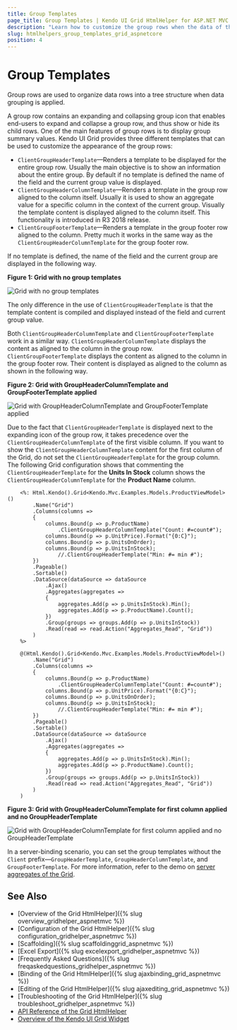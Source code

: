 ```yaml
---
title: Group Templates
page_title: Group Templates | Kendo UI Grid HtmlHelper for ASP.NET MVC
description: "Learn how to customize the group rows when the data of the Kendo UI Grid HtmlHelper for ASP.NET Core (MVC 6 or ASP.NET Core MVC) is grouped."
slug: htmlhelpers_group_templates_grid_aspnetcore
position: 4
---
```


# Group Templates

Group rows are used to organize data rows into a tree structure when data grouping is applied.

A group row contains an expanding and collapsing group icon that enables end-users to expand and collapse a group row, and thus show or hide its child rows. One of the main features of group rows is to display group summary values. Kendo UI Grid provides three different templates that can be used to customize the appearance of the group rows:

- `ClientGroupHeaderTemplate`&mdash;Renders a template to be displayed for the entire group row. Usually the main objective is to show an information about the entire group. By default if no template is defined the name of the field and the current group value is displayed.
- `ClientGroupHeaderColumnTemplate`&mdash;Renders a template in the group row aligned to the column itself. Usually it is used to show an aggregate value for a specific column in the context of the current group. Visually the template content is displayed aligned to the column itself. This functionality is introduced in R3 2018 release.
- `ClientGroupFooterTemplate`&mdash;Renders a template in the group footer row aligned to the column. Pretty much it works in the same way as the `ClientGroupHeaderColumnTemplate` for the group footer row.

If no template is defined, the name of the field and the current group are displayed in the following way.

**Figure 1: Grid with no group templates**

![Grid with no group templates](/helpers/grid/grid-no-group-header-template.png)

The only difference in the use of `ClientGroupHeaderTemplate` is that the template content is compiled and displayed instead of the field and current group value.

Both `ClientGroupHeaderColumnTemplate` and `ClientGroupFooterTemplate` work in a similar way. `ClientGroupHeaderColumnTemplate` displays the content as aligned to the column in the group row. `ClientGroupFooterTemplate` displays the content as aligned to the column in the group footer row. Their content is displayed as aligned to the column as shown in the following way.

**Figure 2: Grid with GroupHeaderColumnTemplate and GroupFooterTemplate applied**

![Grid with GroupHeaderColumnTemplate and GroupFooterTemplate applied](/helpers/grid/grid-group-header-column-template.png)

Due to the fact that `ClientGroupHeaderTemplate` is displayed next to the expanding icon of the group row, it takes precedence over the `ClientGroupHeaderColumnTemplate` of the first visible column. If you want to show the `ClientGroupHeaderColumnTemplate` content for the first column of the Grid, do not set the `ClientGroupHeaderTemplate` for the group column. The following Grid configuration shows that commenting the `ClientGroupHeaderTemplate` for the **Units In Stock** column shows the `ClientGroupHeaderColumnTemplate` for the **Product Name** column.

```ASPX
    <%: Html.Kendo().Grid<Kendo.Mvc.Examples.Models.ProductViewModel>()
        .Name("Grid")
        .Columns(columns =>
        {
            columns.Bound(p => p.ProductName)
                .ClientGroupHeaderColumnTemplate("Count: #=count#");
            columns.Bound(p => p.UnitPrice).Format("{0:C}");
            columns.Bound(p => p.UnitsOnOrder);
            columns.Bound(p => p.UnitsInStock);
                //.ClientGroupHeaderTemplate("Min: #= min #");
        })
        .Pageable()
        .Sortable()
        .DataSource(dataSource => dataSource
            .Ajax()
            .Aggregates(aggregates =>
            {
                aggregates.Add(p => p.UnitsInStock).Min();
                aggregates.Add(p => p.ProductName).Count();
            })
            .Group(groups => groups.Add(p => p.UnitsInStock))
            .Read(read => read.Action("Aggregates_Read", "Grid"))
        )
    %>
```
```Razor
    @(Html.Kendo().Grid<Kendo.Mvc.Examples.Models.ProductViewModel>()
        .Name("Grid")
        .Columns(columns =>
        {
            columns.Bound(p => p.ProductName)
                .ClientGroupHeaderColumnTemplate("Count: #=count#");
            columns.Bound(p => p.UnitPrice).Format("{0:C}");
            columns.Bound(p => p.UnitsOnOrder);
            columns.Bound(p => p.UnitsInStock);
                //.ClientGroupHeaderTemplate("Min: #= min #");
        })
        .Pageable()
        .Sortable()
        .DataSource(dataSource => dataSource
            .Ajax()
            .Aggregates(aggregates =>
            {
                aggregates.Add(p => p.UnitsInStock).Min();
                aggregates.Add(p => p.ProductName).Count();
            })
            .Group(groups => groups.Add(p => p.UnitsInStock))
            .Read(read => read.Action("Aggregates_Read", "Grid"))
        )
    )
```

**Figure 3: Grid with GroupHeaderColumnTemplate for first column applied and no GroupHeaderTemplate**

![Grid with GroupHeaderColumnTemplate for first column applied and no GroupHeaderTemplate](/helpers/grid/grid-group-header-column-template-first-column.png)

In a server-binding scenario, you can set the group templates without the `Client` prefix&mdash;`GroupHeaderTemplate`, `GroupHeaderColumnTemplate`, and `GroupFooterTemplate`. For more information, refer to the demo on [server aggregates of the Grid](https://demos.telerik.com/aspnet-mvc/grid/serveraggregates).

## See Also

* [Overview of the Grid HtmlHelper]({% slug overview_gridhelper_aspnetmvc %})
* [Configuration of the Grid HtmlHelper]({% slug configuration_gridhelper_aspnetmvc %})
* [Scaffolding]({% slug scaffoldinggrid_aspnetmvc %})
* [Excel Export]({% slug excelexport_gridhelper_aspnetmvc %})
* [Frequently Asked Questions]({% slug freqaskedquestions_gridhelper_aspnetmvc %})
* [Binding of the Grid HtmlHelper]({% slug ajaxbinding_grid_aspnetmvc %})
* [Editing of the Grid HtmlHelper]({% slug ajaxediting_grid_aspnetmvc %})
* [Troubleshooting of the Grid HtmlHelper]({% slug troubleshoot_gridhelper_aspnetmvc %})
* [API Reference of the Grid HtmlHelper](http://docs.telerik.com/aspnet-mvc/api/Kendo.Mvc.UI.Fluent/GridBuilder)
* [Overview of the Kendo UI Grid Widget](http://docs.telerik.com/kendo-ui/controls/data-management/grid/overview)
